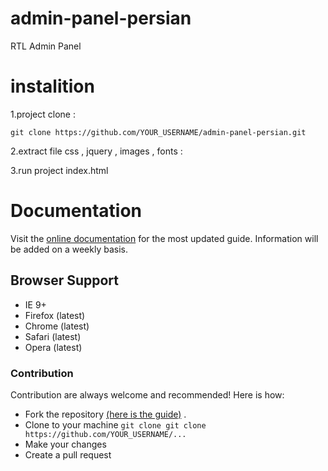 # admin-panel-persian
 RTL Admin Panel 


# instalition 
1.project clone :
```
git clone https://github.com/YOUR_USERNAME/admin-panel-persian.git
```

2.extract file css , jquery , images , fonts :

3.run project index.html


# Documentation

Visit the [online documentation](http://websitam.com/shop/demo/adminpanel) for the most updated guide. Information will be added on a weekly basis.

## Browser Support
- IE 9+
- Firefox (latest) 
- Chrome (latest)
- Safari (latest)
- Opera (latest)



### Contribution
Contribution are always welcome and recommended! Here is how:

- Fork the repository [(here is the guide)](https://help.github.com/articles/fork-a-repo/) .
- Clone to your machine ```git clone git clone https://github.com/YOUR_USERNAME/... ```
- Make your changes
- Create a pull request
